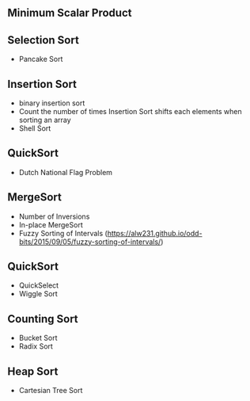 Minimum Scalar Product
----

Selection Sort
----
  * Pancake Sort

Insertion Sort
----
  * binary insertion sort
  * Count the number of times Insertion Sort shifts each elements when sorting an array
  * Shell Sort

QuickSort
----
  * Dutch National Flag Problem

MergeSort
----
  * Number of Inversions
  * In-place MergeSort
  * Fuzzy Sorting of Intervals (https://alw231.github.io/odd-bits/2015/09/05/fuzzy-sorting-of-intervals/)

QuickSort
----
  * QuickSelect
  * Wiggle Sort

Counting Sort
----
  * Bucket Sort
  * Radix Sort

Heap Sort
---
  * Cartesian Tree Sort
